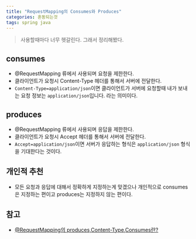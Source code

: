 ```yaml
---
title: "RequestMapping의 Consumes와 Produces"
categories: 혼동되는것  
tags: spring java
---
```


> 사용할때마다 너무 헷갈린다. 그래서 정리해봤다.

## consumes

* @RequestMapping 류에서 사용되며 요청을 제한한다.
* 클라이언트가 요청시 Content-Type 헤더를 통해서 서버에 전달한다.
* `Content-Type=application/json`이면 클라이언트가 서버에 요청할때 내가 보내는 요청 정보는 `application/json`입니다. 라는 의미이다.

## produces

* @RequestMapping 류에서 사용되며 응답을 제한한다.
* 클라이언트가 요청시 Accept 헤더를 통해서 서버에 전달한다.
* `Accept=application/json`이면 서버가 응답하는 형식은 `application/json` 형식을 기대한다는 것이다.

## 개인적 추천

* 모든 요청과 응답에 대해서 정확하게 지정하는게 맞겠으나 개인적으로 consumes은 지정하는 편이고 produces는 지정하지 않는 편이다.

## 참고

* [@RequestMapping의 produces,Content-Type,Consumes란?](https://2ham-s.tistory.com/292)